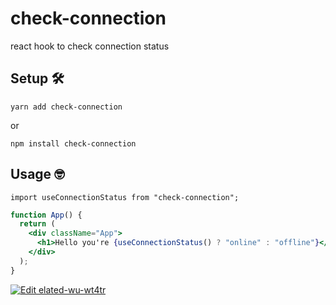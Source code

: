 # check-connection
react hook to check connection status

## Setup 🛠

`yarn add check-connection`

or

`npm install check-connection`

## Usage 🤓

`import useConnectionStatus from "check-connection";`

```jsx
function App() {
  return (
    <div className="App">
      <h1>Hello you're {useConnectionStatus() ? "online" : "offline"}</h1>
    </div>
  );
}
```


 [![Edit elated-wu-wt4tr](https://codesandbox.io/static/img/play-codesandbox.svg)](https://codesandbox.io/s/elated-wu-wt4tr?fontsize=14&hidenavigation=1)
